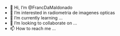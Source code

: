 - 👋 Hi, I’m @FrancDaMaldonado
- 👀 I’m interested in radiometria de imagenes opticas
- 🌱 I’m currently learning ...
- 💞️ I’m looking to collaborate on ...
- 📫 How to reach me ...

<!---
FrancDaMaldonado/FrancDaMaldonado is a ✨ special ✨ repository because its `README.md` (this file) appears on your GitHub profile.
You can click the Preview link to take a look at your changes.
--->
